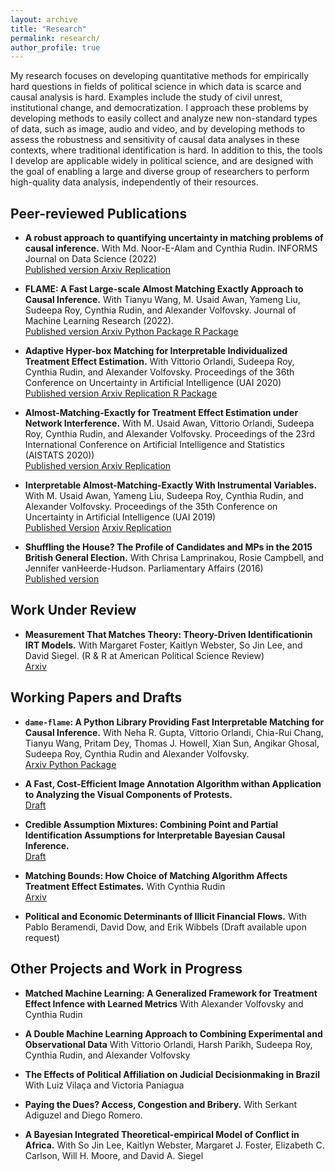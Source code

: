 ```yaml
---
layout: archive
title: "Research"
permalink: research/
author_profile: true
---
```

My research focuses on developing quantitative methods for empirically hard questions in fields of political science in which data is scarce and causal analysis is hard. Examples include the study of civil unrest, institutional change, and democratization. I approach these problems by developing methods to easily collect and analyze new non-standard types of data, such as image, audio and video, and by developing  methods to assess the robustness and sensitivity of causal data analyses in these contexts, where traditional identification is hard. In addition to this, the tools I develop are applicable widely in political science, and are designed with the goal of enabling a large and diverse group of researchers to perform high-quality data analysis, independently of their resources. 

## Peer-reviewed Publications
* **A robust approach to quantifying uncertainty in matching problems of causal inference.** With Md. Noor-E-Alam and  Cynthia Rudin. INFORMS Journal on Data Science (2022)
<br><a class="btn" href="https://pubsonline.informs.org/doi/10.1287/ijds.2022.0020" > Published version </a> <a class="btn" href="https://arxiv.org/abs/1812.02227"> Arxiv </a> <a class='btn' href="https://github.com/marcomorucci/robust-tests"> Replication </a>

* **FLAME: A Fast Large-scale Almost Matching Exactly Approach to Causal Inference.** With Tianyu Wang, M. Usaid Awan, Yameng Liu, Sudeepa Roy, Cynthia Rudin, and Alexander Volfovsky. Journal of Machine Learning Research (2022). 
<br> <a class='btn' href='https://jmlr.org/papers/v22/19-853.html'> Published version </a> <a class='btn' href='https://arxiv.org/abs/1707.06315'> Arxiv </a> <a class='btn' href='https://github.com/almost-matching-exactly/DAME-FLAME-Python-Package'> Python Package </a> <a class='btn' href='https://github.com/vittorioorlandi/FLAME'> R Package </a>

* **Adaptive Hyper-box Matching for Interpretable Individualized Treatment Effect Estimation.** With Vittorio Orlandi, Sudeepa Roy, Cynthia Rudin, and Alexander Volfovsky. Proceedings of the 36th Conference on Uncertainty in Artificial Intelligence (UAI 2020) 
<br><a class='btn' href='http://proceedings.mlr.press/v124/morucci20a/morucci20a.pdf'> Published version </a> <a class='btn' href='https://arxiv.org/abs/2003.01805'> Arxiv </a> <a class='btn' href='https://github.com/almost-matching-exactly/Adaptive-Binning'> Replication </a> <a class='btn' href='https://github.com/almost-matching-exactly/AHB-R-package'> R Package </a>

* **Almost-Matching-Exactly for Treatment Effect Estimation under Network Interference.**  With M. Usaid Awan, Vittorio Orlandi, Sudeepa Roy, Cynthia Rudin, and Alexander Volfovsky. Proceedings of the 23rd International Conference on Artificial Intelligence and Statistics (AISTATS 2020)) 
<br><a class='btn' href='http://proceedings.mlr.press/v108/awan20a/awan20a.pdf'> Published version </a> <a class='btn' href='https://arxiv.org/abs/2003.00964'> Arxiv </a> <a class='btn' href='https://github.com/almost-matching-exactly/AME-Networks'> Replication </a>

* **Interpretable Almost-Matching-Exactly With Instrumental Variables.** With M. Usaid Awan, Yameng Liu, Sudeepa Roy, Cynthia Rudin, and Alexander Volfovsky. Proceedings of the 35th Conference on Uncertainty in Artificial Intelligence (UAI 2019) 
<br><a class='btn' href='http://auai.org/uai2019/proceedings/papers/410.pdf'> Published Version</a> <a class='btn' href='https://arxiv.org/abs/1906.11658'> Arxiv </a> <a class='btn' href='https://github.com/almost-matching-exactly/FLAME_IV'> Replication </a>

* **Shuffling the House? The Profile of Candidates and MPs in the 2015 British General Election.** With Chrisa Lamprinakou, Rosie Campbell, and Jennifer vanHeerde-Hudson.  Parliamentary Affairs (2016) 
<br><a class="btn" href="https://doi.org/10.1093/pa/gsw030"> Published version</a>

## Work Under Review

* **Measurement That Matches Theory: Theory-Driven Identificationin IRT Models.** With Margaret Foster, Kaitlyn Webster, So Jin Lee, and David Siegel. (R & R at American Political Science Review)  <br><a class="btn" href="https://arxiv.org/abs/2111.11979"> Arxiv </a>

## Working Papers and Drafts
* **`dame-flame`: A Python Library Providing Fast Interpretable Matching for Causal Inference.** With Neha R. Gupta, Vittorio Orlandi, Chia-Rui Chang, Tianyu Wang, Pritam Dey, Thomas J. Howell, Xian Sun, Angikar Ghosal, Sudeepa Roy, Cynthia Rudin and Alexander Volfovsky. 
<br><a class="btn" href="https://arxiv.org/abs/2101.01867"> Arxiv </a> <a class='btn' href='https://github.com/almost-matching-exactly/DAME-FLAME-Python-Package'> Python Package </a> 

* **A Fast, Cost-Efficient Image Annotation Algorithm withan Application to Analyzing the Visual Components of Protests.** 
<br><a class='btn' href='/files/SSL_protests.pdf'> Draft </a>

* **Credible Assumption Mixtures: Combining Point and Partial Identification Assumptions for Interpretable Bayesian Causal Inference.** 
<br><a class='btn' href='/files/cam_paper.pdf'> Draft </a>

* **Matching Bounds: How Choice of Matching Algorithm Affects Treatment Effect Estimates.** With Cynthia Rudin 
<br><a class="btn" href="https://arxiv.org/abs/2009.02776"> Arxiv </a>

* **Political and Economic Determinants of Illicit Financial Flows.** With Pablo Beramendi, David Dow, and Erik Wibbels 
(Draft available upon request)

## Other Projects and Work in Progress

* **Matched Machine Learning: A Generalized Framework for Treatment Effect Infence with Learned Metrics** With Alexander Volfovsky and Cynthia Rudin

* **A Double Machine Learning Approach to Combining Experimental and Observational Data** With Vittorio Orlandi, Harsh Parikh, Sudeepa Roy, Cynthia Rudin, and Alexander Volfovsky

* **The Effects of Political Affiliation on Judicial Decisionmaking in Brazil** With Luiz Vilaça and Victoria Paniagua

* **Paying the Dues? Access, Congestion and Bribery.** With Serkant Adiguzel and Diego Romero. 

* **A Bayesian Integrated Theoretical-empirical Model of Conflict in Africa.** With So Jin Lee, Kaitlyn Webster, Margaret J. Foster, Elizabeth C. Carlson, Will H. Moore, and David A. Siegel
